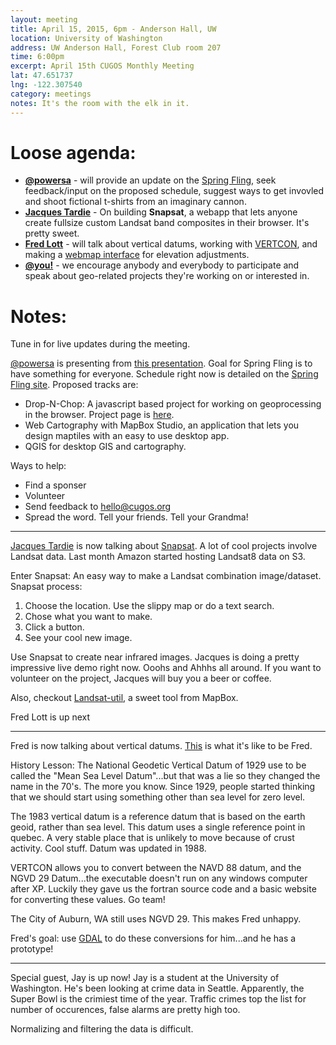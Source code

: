 ```yaml
---
layout: meeting
title: April 15, 2015, 6pm - Anderson Hall, UW
location: University of Washington
address: UW Anderson Hall, Forest Club room 207
time: 6:00pm
excerpt: April 15th CUGOS Monthly Meeting
lat: 47.651737
lng: -122.307540
category: meetings
notes: It's the room with the elk in it.
---
```


Loose agenda:
=============

- **[@powersa](https://github.com/powersa)** - will provide an update on the [Spring Fling](http://cugos.org/2015-spring-fling/), seek feedback/input on the proposed schedule, suggest ways to get invovled and shoot fictional t-shirts from an imaginary cannon.
- **[Jacques Tardie](https://twitter.com/jqtrde)** - On building **Snapsat**, a webapp that lets anyone create fullsize custom Landsat band composites in their browser. It's pretty sweet.
- **[Fred Lott](https://github.com/flott)** - will talk about vertical datums, working with [VERTCON](http://www.ngs.noaa.gov/TOOLS/Vertcon/vertcon.html), and making a [webmap interface](https://github.com/flott/vertcon-web) for elevation adjustments.
- **[@you!](http://github.com/cugos/cugos.github.com)** - we encourage anybody and everybody to participate and speak about geo-related projects they're working on or interested in.

Notes:
======

Tune in for live updates during the meeting.

[@powersa](https://github.com/powersa) is presenting from [this presentation](https://powersa.github.io/spring-fling-2015-plan/#/2). Goal for Spring Fling is to have something for everyone. Schedule right now is detailed on the [Spring Fling site](http://cugos.org/2015-spring-fling/).  Proposed tracks are:

  * Drop-N-Chop: A javascript based project for working on geoprocessing in the browser. Project page is [here](https://github.com/cugos/drop-n-chop).
  * Web Cartography with MapBox Studio, an application that lets you design maptiles with an easy to use desktop app.
  * QGIS for desktop GIS and cartography.

Ways to help:

  * Find a sponser
  * Volunteer
  * Send feedback to hello@cugos.org
  * Spread the word. Tell your friends. Tell your Grandma!
  

--------------------------------------------

[Jacques Tardie](https://twitter.com/jqtrde) is now talking about [Snapsat](http://snapsat.org/).  A lot of cool projects involve Landsat data.  Last month Amazon started hosting Landsat8 data on S3. 

Enter Snapsat: An easy way to make a Landsat combination image/dataset. 
Snapsat process:
  1. Choose the location. Use the slippy map or do a text search.
  2. Chose what you want to make.
  3. Click a button.
  4. See your cool new image.

Use Snapsat to create near infrared images. 
Jacques is doing a pretty impressive live demo right now. Ooohs and Ahhhs all around.  If you want to volunteer on the project, Jacques will buy you a beer or coffee.

Also, checkout [Landsat-util](https://github.com/developmentseed/landsat-util), a sweet tool from MapBox. 

Fred Lott is up next

----------------------------------

Fred is now talking about vertical datums. [This](https://twitter.com/foundatron/status/588521507279622144) is what it's like to be Fred.

History Lesson: The National Geodetic Vertical Datum of 1929 use to be called the "Mean Sea Level Datum"...but that was a lie so they changed the name in the 70's. The more you know. Since 1929, people started thinking that we should start using something other than sea level for zero level. 

The 1983 vertical datum is a reference datum that is based on the earth geoid, rather than sea level. This datum uses a single reference point in quebec. A very stable place that is unlikely to move because of crust activity. Cool stuff. Datum was updated in 1988.

VERTCON allows you to convert between the NAVD 88 datum, and the NGVD 29 Datum...the executable doesn't run on any windows computer after XP. Luckily they gave us the fortran source code and a basic website for converting these values. Go team! 

The City of Auburn, WA still uses NGVD 29. This makes Fred unhappy. 

Fred's goal: use [GDAL](gdal.org) to do these conversions for him...and he has a prototype! 

-----------------------------------

Special guest, Jay is up now! Jay is a student at the University of Washington.  He's been looking at crime data in Seattle. Apparently, the Super Bowl is the crimiest time of the year.  Traffic crimes top the list for number of occurences, false alarms are pretty high too.

Normalizing and filtering the data is difficult.
 
